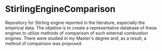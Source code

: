 # StirlingEngineComparison
Repository for Stirling engine reported in the literature, especially the empirical data. The objetive is to create a representative database of these engines to utilize methods of comparison of such external combustion engines. There were studied in my Master's degree and, as a result, a method of comparison was proposed. 
